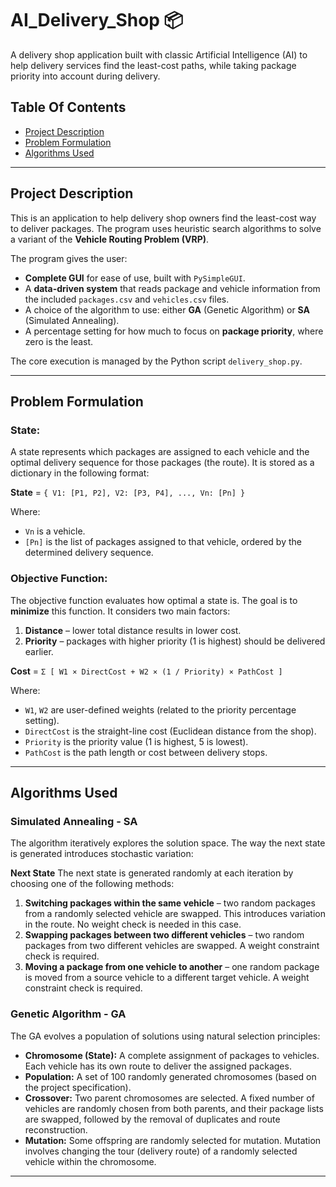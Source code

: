 # AI_Delivery_Shop 📦

A delivery shop application built with classic Artificial Intelligence (AI) to help delivery services find the least-cost paths, while taking package priority into account during delivery.

## Table Of Contents

* [Project Description](#project-description)
* [Problem Formulation](#problem-formulation)
* [Algorithms Used](#algorithms-used)
***

## Project Description

This is an application to help delivery shop owners find the least-cost way to deliver packages. The program uses heuristic search algorithms to solve a variant of the **Vehicle Routing Problem (VRP)**.

The program gives the user:

* **Complete GUI** for ease of use, built with `PySimpleGUI`.
* A **data-driven system** that reads package and vehicle information from the included `packages.csv` and `vehicles.csv` files.
* A choice of the algorithm to use: either **GA** (Genetic Algorithm) or **SA** (Simulated Annealing).
* A percentage setting for how much to focus on **package priority**, where zero is the least.

The core execution is managed by the Python script `delivery_shop.py`.

***

## Problem Formulation

### State:

A state represents which packages are assigned to each vehicle and the optimal delivery sequence for those packages (the route).
It is stored as a dictionary in the following format:

**State** = `{ V1: [P1, P2], V2: [P3, P4], ..., Vn: [Pn] }`

Where:
* `Vn` is a vehicle.
* `[Pn]` is the list of packages assigned to that vehicle, ordered by the determined delivery sequence.

### Objective Function:

The objective function evaluates how optimal a state is. The goal is to **minimize** this function. It considers two main factors:

1.  **Distance** – lower total distance results in lower cost.
2.  **Priority** – packages with higher priority (1 is highest) should be delivered earlier.

**Cost** = `Σ [ W1 × DirectCost + W2 × (1 / Priority) × PathCost ]`

Where:
* `W1`, `W2` are user-defined weights (related to the priority percentage setting).
* `DirectCost` is the straight-line cost (Euclidean distance from the shop).
* `Priority` is the priority value (1 is highest, 5 is lowest).
* `PathCost` is the path length or cost between delivery stops.

***

## Algorithms Used

### Simulated Annealing - SA

The algorithm iteratively explores the solution space. The way the next state is generated introduces stochastic variation:

**Next State**
The next state is generated randomly at each iteration by choosing one of the following methods:

1.  **Switching packages within the same vehicle** – two random packages from a randomly selected vehicle are swapped. This introduces variation in the route. No weight check is needed in this case.
2.  **Swapping packages between two different vehicles** – two random packages from two different vehicles are swapped. A weight constraint check is required.
3.  **Moving a package from one vehicle to another** – one random package is moved from a source vehicle to a different target vehicle. A weight constraint check is required.

### Genetic Algorithm - GA

The GA evolves a population of solutions using natural selection principles:

* **Chromosome (State):**
    A complete assignment of packages to vehicles. Each vehicle has its own route to deliver the assigned packages.
* **Population:**
    A set of 100 randomly generated chromosomes (based on the project specification).
* **Crossover:**
    Two parent chromosomes are selected. A fixed number of vehicles are randomly chosen from both parents, and their package lists are swapped, followed by the removal of duplicates and route reconstruction.
* **Mutation:**
    Some offspring are randomly selected for mutation. Mutation involves changing the tour (delivery route) of a randomly selected vehicle within the chromosome.

***
